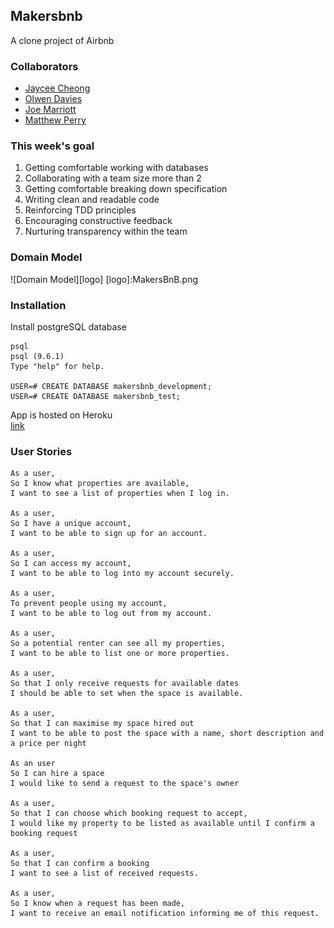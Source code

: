 ## Makersbnb
A clone project of Airbnb

### Collaborators
- [Jaycee Cheong](https://github.com/herecomesjaycee)
- [Olwen Davies](https://github.com/olwend)
- [Joe Marriott](https://github.com/J-Marriott)
- [Matthew Perry](https://github.com/thesedatedprince)

### This week's goal
1. Getting comfortable working with databases
2. Collaborating with a team size more than 2
3. Getting comfortable breaking down specification
4. Writing clean and readable code
5. Reinforcing TDD principles
6. Encouraging constructive feedback
7. Nurturing transparency within the team

### Domain Model

![Domain Model][logo]
[logo]:MakersBnB.png

### Installation

Install postgreSQL database
```
psql
psql (9.6.1)
Type "help" for help.

USER=# CREATE DATABASE makersbnb_development;
USER=# CREATE DATABASE makersbnb_test;

```
App is hosted on Heroku  
[link](https://byte-2-makersbnb.herokuapp.com/)

### User Stories

```
As a user,
So I know what properties are available,
I want to see a list of properties when I log in.

As a user,
So I have a unique account,
I want to be able to sign up for an account.

As a user,
So I can access my account,
I want to be able to log into my account securely.

As a user,
To prevent people using my account,
I want to be able to log out from my account.

As a user,
So a potential renter can see all my properties,
I want to be able to list one or more properties.

As a user,
So that I only receive requests for available dates
I should be able to set when the space is available.

As a user,
So that I can maximise my space hired out
I want to be able to post the space with a name, short description and a price per night

As an user
So I can hire a space
I would like to send a request to the space's owner

As a user,
So that I can choose which booking request to accept,
I would like my property to be listed as available until I confirm a booking request

As a user,
So that I can confirm a booking
I want to see a list of received requests.

As a user,
So I know when a request has been made,
I want to receive an email notification informing me of this request.
```
